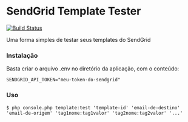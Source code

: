 # SendGrid Template Tester

[![Build Status](https://travis-ci.org/mrprompt/sendgrid-template-tester.svg?branch=master)](https://travis-ci.org/mrprompt/sendgrid-template-tester)

Uma forma simples de testar seus templates do SendGrid

### Instalação

Basta criar o arquivo .env no diretório da aplicação, com o conteúdo:

```
SENDGRID_API_TOKEN="meu-token-do-sendgrid"
```

### Uso

```
$ php console.php template:test 'template-id' 'email-de-destino' 'email-de-origem' 'tag1nome:tag1valor' 'tag2nome:tag2valor' '...'
```
